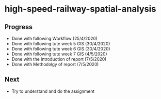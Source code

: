# high-speed-railway-spatial-analysis

## Progress
- Done with following Workflow (25/4/2020)
- Done with following tute week 5 GIS (30/4/2020)
- Done with following tute week 6 GIS (30/4/2020)
- Done with following tute week 7 GIS (4/5/2020)
- Done with the Introduction of report (7/5/2020)
- Done with Methodolgy of report (7/5/2020)

## Next
- Try to understand and do the assignment
